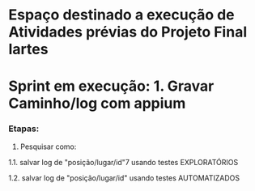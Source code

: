 # Espaço destinado a execução de Atividades prévias do Projeto Final Iartes

# Sprint em execução: 1. Gravar Caminho/log com appium
### Etapas:

1. Pesquisar como: 

1.1. salvar log de "posição/lugar/id"7 usando testes EXPLORATÓRIOS

1.2. salvar log de "posição/lugar/id" usando testes AUTOMATIZADOS
